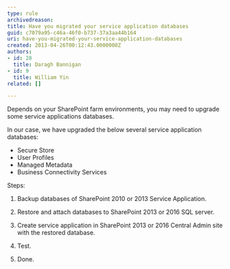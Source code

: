```yaml
---
type: rule
archivedreason: 
title: Have you migrated your service application databases
guid: c7079a95-c46a-46f0-b737-37a3aa44b164
uri: have-you-migrated-your-service-application-databases
created: 2013-04-26T00:12:43.0000000Z
authors:
- id: 28
  title: Daragh Bannigan
- id: 9
  title: William Yin
related: []

---
```


Depends on your SharePoint farm environments, you may need to upgrade some service applications databases.


<!--endintro-->

In our case, we have upgraded the below several service application databases:

* Secure Store
* User Profiles
* Managed Metadata
* Business Connectivity Services


Steps:

1. Backup databases of SharePoint 2010 or 2013 Service Application.

2. Restore and attach databases to SharePoint 2013 or 2016 SQL server.

3. Create service application in SharePoint 2013 or 2016 Central Admin site with the restored database.

4. Test.

5. Done.
